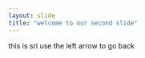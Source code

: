 ```yaml
---
layout: slide
title: "welcome to our second slide"
---
```

this is sri
use the left arrow to go back
